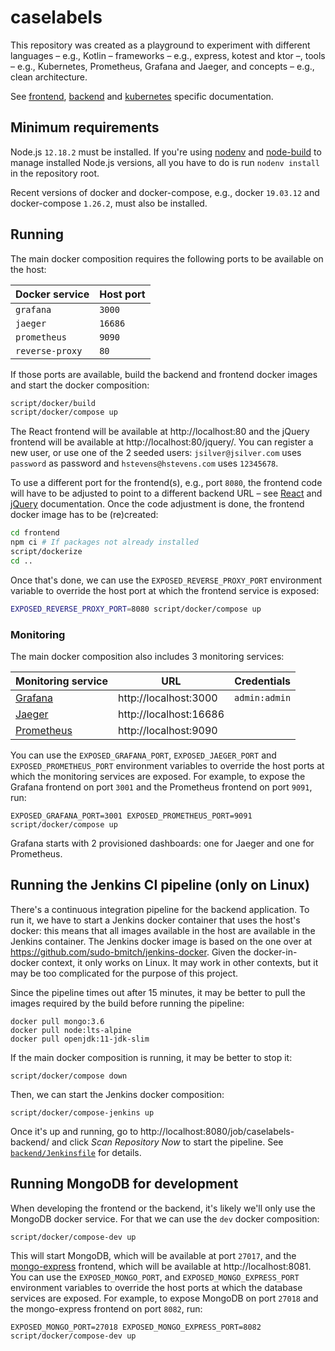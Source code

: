 # caselabels

This repository was created as a playground to experiment with different languages – e.g., Kotlin – frameworks – e.g., express, kotest and ktor –, tools – e.g., Kubernetes, Prometheus, Grafana and Jaeger, and concepts – e.g., clean architecture.

See [frontend](frontend/README.md), [backend](backend/README.md) and [kubernetes](k8s/README.md) specific documentation.


## Minimum requirements

Node.js `12.18.2` must be installed. If you're using [nodenv](https://github.com/nodenv/nodenv) and [node-build](https://github.com/nodenv/node-build) to manage installed Node.js versions, all you have to do is run `nodenv install` in the repository root.

Recent versions of docker and docker-compose, e.g., docker `19.03.12` and docker-compose `1.26.2`, must also be installed.


## Running

The main docker composition requires the following ports to be available on the host:

| Docker service  | Host port |
| --------------- | --------- |
| `grafana`       |  `3000`   |
| `jaeger`        | `16686`   |
| `prometheus`    |  `9090`   |
| `reverse-proxy` |   `80`    |

If those ports are available, build the backend and frontend docker images and start the docker composition:

```sh
script/docker/build
script/docker/compose up
```

The React frontend will be available at http://localhost:80 and the jQuery frontend will be available at http://localhost:80/jquery/. You can register a new user, or use one of the 2 seeded users: `jsilver@jsilver.com` uses `password` as password and `hstevens@hstevens.com` uses `12345678`.

To use a different port for the frontend(s), e.g., port `8080`, the frontend code will have to be adjusted to point to a different backend URL – see [React](frontend/README.md) and [jQuery](frontend/jquery/README.md) documentation. Once the code adjustment is done, the frontend docker image has to be (re)created:

```sh
cd frontend
npm ci # If packages not already installed
script/dockerize
cd ..
```

Once that's done, we can use the `EXPOSED_REVERSE_PROXY_PORT` environment variable to override the host port at which the frontend service is exposed:

```sh
EXPOSED_REVERSE_PROXY_PORT=8080 script/docker/compose up
```


### Monitoring

The main docker composition also includes 3 monitoring services:

| Monitoring service                      | URL                    | Credentials   |
| --------------------------------------- | ---------------------- | ------------- |
| [Grafana](https://grafana.com/)         | http://localhost:3000  | `admin:admin` |
| [Jaeger](https://www.jaegertracing.io/) | http://localhost:16686 |               |
| [Prometheus](https://prometheus.io/)    | http://localhost:9090  |               |

You can use the `EXPOSED_GRAFANA_PORT`, `EXPOSED_JAEGER_PORT` and `EXPOSED_PROMETHEUS_PORT` environment variables to override the host ports at which the monitoring services are exposed. For example, to expose the Grafana frontend on port `3001` and the Prometheus frontend on port `9091`, run:

```
EXPOSED_GRAFANA_PORT=3001 EXPOSED_PROMETHEUS_PORT=9091 script/docker/compose up
```

Grafana starts with 2 provisioned dashboards: one for Jaeger and one for Prometheus.


## Running the Jenkins CI pipeline (only on Linux)

There's a continuous integration pipeline for the backend application. To run it, we have to start a Jenkins docker container that uses the host's docker: this means that all images available in the host are available in the Jenkins container. The Jenkins docker image is based on the one over at https://github.com/sudo-bmitch/jenkins-docker. Given the docker-in-docker context, it only works on Linux. It may work in other contexts, but it may be too complicated for the purpose of this project.

Since the pipeline times out after 15 minutes, it may be better to pull the images required by the build before running the pipeline:

```
docker pull mongo:3.6
docker pull node:lts-alpine
docker pull openjdk:11-jdk-slim
```

If the main docker composition is running, it may be better to stop it:

```
script/docker/compose down
```

Then, we can start the Jenkins docker composition:

```
script/docker/compose-jenkins up
```

Once it's up and running, go to http://localhost:8080/job/caselabels-backend/ and click _Scan Repository Now_ to start the pipeline. See [`backend/Jenkinsfile`](backend/Jenkinsfile) for details.


## Running MongoDB for development

When developing the frontend or the backend, it's likely we'll only use the MongoDB docker service. For that we can use the `dev` docker composition:

```
script/docker/compose-dev up
```

This will start MongoDB, which will be available at port `27017`, and the [mongo-express](https://github.com/mongo-express/mongo-express) frontend, which will be available at http://localhost:8081. You can use the `EXPOSED_MONGO_PORT`, and `EXPOSED_MONGO_EXPRESS_PORT` environment variables to override the host ports at which the database services are exposed. For example, to expose MongoDB on port `27018` and the mongo-express frontend on port `8082`, run:

```
EXPOSED_MONGO_PORT=27018 EXPOSED_MONGO_EXPRESS_PORT=8082 script/docker/compose-dev up
```
